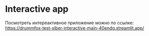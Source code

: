 # Interactive app
Посмотреть интереактивное приложение можно по ссылке:
https://drummfox-test-siber-interactive-main-40endg.streamlit.app/
